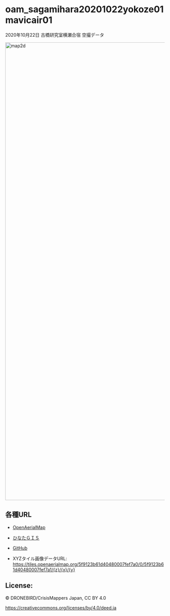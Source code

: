 # oam_sagamihara20201022yokoze01mavicair01
2020年10月22日 古橋研究室横瀬合宿 空撮データ

<img width="1440" alt="map2d" src="https://user-images.githubusercontent.com/30142240/97947844-f8888900-1dd1-11eb-92b7-bcba613c15e5.png">

## 各種URL
- [OpenAerialMap](https://map.openaerialmap.org/#/139.1085433959961,35.97828401175254,11/square/1330021031103?_k=krsjzw)

- [ひなたＧＩＳ](https://hgis.pref.miyazaki.lg.jp/hinata/hinata.html#nDhBTMuiJy9e)

- [GitHub](https://github.com/dronebird/oam_sagamihara20201022yokoze01mavicair01)

- XYZタイル画像データURL: https://tiles.openaerialmap.org/5f9123b61d40480007fef7a0/0/5f9123b61d40480007fef7a1/{z}/{x}/{y}

## License:
© DRONEBIRD/CrisisMappers Japan, CC BY 4.0

https://creativecommons.org/licenses/by/4.0/deed.ja
